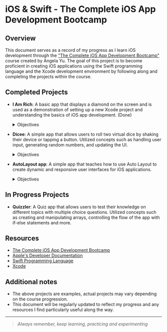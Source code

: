 # iOS & Swift - The Complete iOS App Development Bootcamp

## Overview

This document serves as a record of my progress as I learn iOS development through the ["The Complete iOS App Development Bootcamp"](https://www.udemy.com/course/ios-13-app-development-bootcamp/) course created by Angela Yu. The goal of this project is to become proficient in creating iOS applications using the Swift programming language and the Xcode development environment by following along and completing the projects within the course.

## Completed Projects

- **I Am Rich**: A basic app that displays a diamond on the screen and is used as a demonstration of setting up a new Xcode project and understanding the basics of iOS app development. (Done)
  <details>
    <summary>Objectives</summary>

    - How to create and set up a new iOS project from scratch
    - Designing the app in Xcode using iOS components
    - adding image assets into the app
    - designing and creating a custom app icon
    - running the app on a simulator
    
  </details>

- **Dicee**: A simple app that allows users to roll two virtual dice by shaking their device or tapping a button. Utilized concepts such as handling user input, generating random numbers, and updating the UI.
  <details>
    <summary>Objectives</summary>

    - Designing the user interface.
    - Changing UI Elements programmatically.
    - Detect user interaction and respond to it.
    - Using Swift variables and arrays to store data
    - using randomisation in Swift

  </details>

- **AutoLayout app**: A simple app that teaches how to use Auto Layout to create dynamic and responsive user interfaces for iOS applications.
  <details>
    <summary>Objectives</summary>

    - Size classes and orientation.
    - Understand and applying Constraints.
    - Understand Alignment and Pinnig.
    - Using containers for more fine grained control.
    - using StackViews

  </details>

## In Progress Projects

- **Quizzler**: A Quiz app that allows users to test their knowledge on different topics with multiple choice questions. Utilized concepts such as creating and manipulating arrays, controlling the flow of the app with if-else statements and more.

## Resources

- [The Complete iOS App Development Bootcamp](https://www.udemy.com/course/ios-13-app-development-bootcamp/)
- [Apple's Developer Documentation](https://developer.apple.com/documentation/)
- [Swift Programming Language](https://docs.swift.org/swift-book/)
- [Xcode](https://developer.apple.com/xcode/)

## Additional notes

- The above projects are examples, actual projects may vary depending on the course progression.
- This document will be regularly updated to reflect my progress and any resources I find particularly useful along the way.

---

> *Always remember, keep learning, practicing and experimenting*

